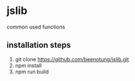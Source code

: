 # jslib
common used functions

## installation steps
1. git clone https://github.com/beenotung/jslib.git
2. npm install
3. npm run build
